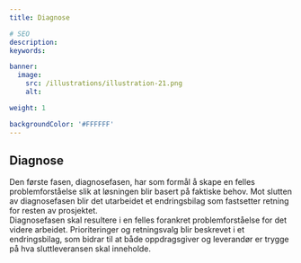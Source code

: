 ```yaml
---
title: Diagnose

# SEO
description:
keywords:

banner:
  image:
    src: /illustrations/illustration-21.png
    alt:

weight: 1

backgroundColor: '#FFFFFF'
---
```


## Diagnose  
Den første fasen, diagnosefasen, har som formål å skape en felles problemforståelse
slik at løsningen blir basert på faktiske behov. Mot slutten av diagnosefasen blir 
det utarbeidet et endringsbilag som fastsetter retning for resten av prosjektet.  
Diagnosefasen skal resultere i en felles forankret problemforståelse for det videre arbeidet. 
Prioriteringer og retningsvalg blir beskrevet i et endringsbilag, som bidrar til at både 
oppdragsgiver og leverandør er trygge på hva sluttleveransen skal inneholde.



